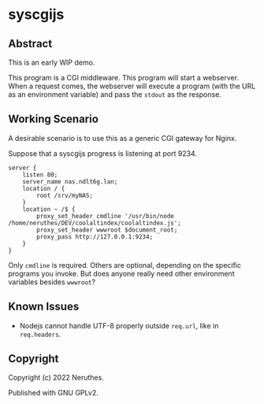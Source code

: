 # syscgijs

## Abstract

This is an early WIP demo.

This program is a CGI middleware. This program will start a webserver.
When a request comes, the webserver will execute a program (with the URL as an environment variable)
and pass the `stdout` as the response.


## Working Scenario

A desirable scenario is to use this as a generic CGI gateway for Nginx.

Suppose that a syscgijs progress is listening at port 9234.

```
server {
    listen 80;
    server_name nas.ndlt6g.lan;
    location / {
        root /srv/myNAS;
    }
    location ~ /$ {
        proxy_set_header cmdline '/usr/bin/node /home/neruthes/DEV/coolaltindex/coolaltindex.js';
        proxy_set_header wwwroot $document_root;
        proxy_pass http://127.0.0.1:9234;
    }
}
```

Only `cmdline` is required. Others are optional, depending on the specific programs you invoke.
But does anyone really need other environment variables besides `wwwroot`?

## Known Issues

- Nodejs cannot handle UTF-8 properly outside `req.url`, like in `req.headers`.


## Copyright

Copyright (c) 2022 Neruthes.

Published with GNU GPLv2.
